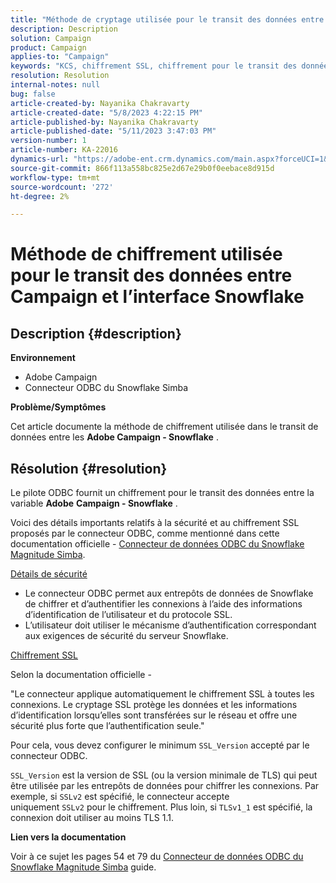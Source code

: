 ```yaml
---
title: "Méthode de cryptage utilisée pour le transit des données entre Campaign et l’interface Snowflake"
description: Description
solution: Campaign
product: Campaign
applies-to: "Campaign"
keywords: "KCS, chiffrement SSL, chiffrement pour le transit des données, interface de Campaign snowflake, pilote ODBC"
resolution: Resolution
internal-notes: null
bug: false
article-created-by: Nayanika Chakravarty
article-created-date: "5/8/2023 4:22:15 PM"
article-published-by: Nayanika Chakravarty
article-published-date: "5/11/2023 3:47:03 PM"
version-number: 1
article-number: KA-22016
dynamics-url: "https://adobe-ent.crm.dynamics.com/main.aspx?forceUCI=1&pagetype=entityrecord&etn=knowledgearticle&id=779bd679-bced-ed11-8849-6045bd006239"
source-git-commit: 866f113a558bc825e2d67e29b0f0eebace8d915d
workflow-type: tm+mt
source-wordcount: '272'
ht-degree: 2%

---
```


# Méthode de chiffrement utilisée pour le transit des données entre Campaign et l’interface Snowflake

## Description {#description}


<b>Environnement</b>

- Adobe Campaign
- Connecteur ODBC du Snowflake Simba


<b>Problème/Symptômes</b>

Cet article documente la méthode de chiffrement utilisée dans le transit de données entre les <b>Adobe Campaign - Snowflake</b> .


## Résolution {#resolution}


Le pilote ODBC fournit un chiffrement pour le transit des données entre la variable <b>Adobe</b> <b>Campaign - Snowflake</b> .

Voici des détails importants relatifs à la sécurité et au chiffrement SSL proposés par le connecteur ODBC, comme mentionné dans cette documentation officielle - [Connecteur de données ODBC du Snowflake Magnitude Simba](https://docs.posit.co/drivers/1.8.0/pdf/Simba%20Snowflake%20ODBC%20Connector%20Install%20and%20Configuration%20Guide.pdf).

<u>Détails de sécurité</u>

- Le connecteur ODBC permet aux entrepôts de données de Snowflake de chiffrer et d’authentifier les connexions à l’aide des informations d’identification de l’utilisateur et du protocole SSL.
- L’utilisateur doit utiliser le mécanisme d’authentification correspondant aux exigences de sécurité du serveur Snowflake.


<u>Chiffrement SSL</u>

Selon la documentation officielle -

&quot;Le connecteur applique automatiquement le chiffrement SSL à toutes les connexions. Le cryptage SSL protège les données et les informations d’identification lorsqu’elles sont transférées sur le réseau et offre une sécurité plus forte que l’authentification seule.&quot;

Pour cela, vous devez configurer le minimum `SSL_Version` accepté par le connecteur ODBC.

`SSL_Version` est la version de SSL (ou la version minimale de TLS) qui peut être utilisée par les entrepôts de données pour chiffrer les connexions. Par exemple, si `SSLv2` est spécifié, le connecteur accepte uniquement `SSLv2` pour le chiffrement. Plus loin, si `TLSv1_1` est spécifié, la connexion doit utiliser au moins TLS 1.1.

<b>Lien vers la documentation</b>

Voir à ce sujet les pages 54 et 79 du [Connecteur de données ODBC du Snowflake Magnitude Simba](https://docs.posit.co/drivers/1.8.0/pdf/Simba%20Snowflake%20ODBC%20Connector%20Install%20and%20Configuration%20Guide.pdf) guide.
